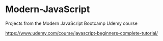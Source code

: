 # Modern-JavaScript
Projects from the Modern JavaScript Bootcamp Udemy course

https://www.udemy.com/course/javascript-beginners-complete-tutorial/

